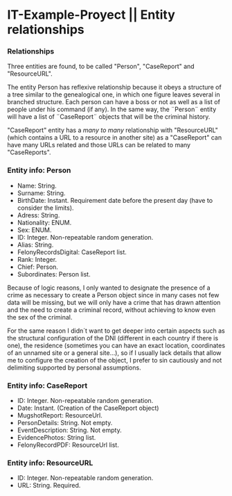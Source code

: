 ﻿# IT-Example-Proyect || Entity relationships


### **Relationships**

Three entities are found, to be called "Person", "CaseReport" and "ResourceURL".

The entity Person has reflexive relationship because it obeys a structure
of a tree similar to the genealogical one, in which one figure leaves several in branched structure.
Each person can have a boss or not as well as a list of people under his command (if any).
In the same way, the ¨Person¨ entity will have a list of ¨CaseReport¨ objects that will be the criminal history.

"CaseReport" entity has a _many to many_ relationship with "ResourceURL" (which contains a URL to a resource in another site) as a "CaseReport" can have many URLs related and those URLs can be related to many "CaseReports".


### **Entity info: Person**

- Name: String.
- Surname: String.
- BirthDate: Instant. Requirement date before the present day (have to consider the limits).
- Adress: String.  
- Nationality: ENUM.
- Sex: ENUM.
- ID: Integer. Non-repeatable random generation.
- Alias: String.
- FelonyRecordsDigital: CaseReport list.
- Rank: Integer.
- Chief: Person.
- Subordinates: Person list.

Because of logic reasons, I only wanted to designate the presence of a crime as necessary to create a Person object since in many cases not few data will be missing, but we will only have a crime that has drawn attention and the need to create a criminal record, without achieving to know even the sex of the criminal.

For the same reason I didn´t want to get deeper into certain aspects such as the structural configuration of the DNI (different in each country if there is one), the residence (sometimes you can have an exact location, coordinates of an unnamed site or a general site...), so if I usually lack details that allow me to configure the creation of the object, I prefer to sin cautiously and not delimiting supported by personal assumptions.


### **Entity info: CaseReport**

- ID: Integer. Non-repeatable random generation.
- Date: Instant. (Creation of the CaseReport object)
- MugshotReport: ResourceUrl.
- PersonDetails: String. Not empty.  
- EventDescription: String. Not empty.
- EvidencePhotos: String list.
- FelonyRecordPDF: ResourceUrl list.


### **Entity info: ResourceURL**

- ID: Integer. Non-repeatable random generation.
- URL: String. Required.
